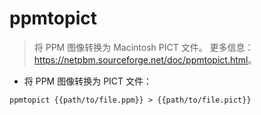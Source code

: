 # ppmtopict

> 将 PPM 图像转换为 Macintosh PICT 文件。
> 更多信息：<https://netpbm.sourceforge.net/doc/ppmtopict.html>。

- 将 PPM 图像转换为 PICT 文件：

`ppmtopict {{path/to/file.ppm}} > {{path/to/file.pict}}`